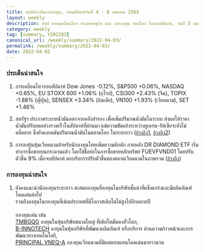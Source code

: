 ```yaml
---
title: สรุปประเด็นการลงทุน, ก่อนสัปดาห์วันที่ 4 - 8 เมษายน 2565
layout: weekly
description: สรุป ความเคลื่อนไหว ทางเศรษฐกิจ และ การลงทุน รอบโลก ในรอบสัปดาห์, วันที่ 3 เมษายน 2565
category: weekly
tag: [summary, Y2022Q2]
canonical_url: /weekly/summary/2022-04-03/
permalink: /weekly/summary/2022-04-03/
date: 2022-04-02
---
```


### ประเด็นน่าสนใจ

1. การเคลื่อนไหวรอบสัปดาห์ Dow Jones -0.12%, S&P500 +0.06%, NASDAQ +0.65%, EU STOXX 600 +1.06% (ยุโรป), CSI300 +2.43% (จีน), TOPIX -1.88% (ญี่ปุ่น), SENSEX +3.34% (อินเดีย), VN100 +1.93% (เวียดนาม), SET +1.46%

2. สหรัฐฯ ประกาศระบายน้ำมันออกจากคลังสำรอง เพื่อเพิ่มปริมาณน้ำมันในระบบ ส่งผลให้ราคาน้ำมันปรับลดอย่างรวดเร็วในสัปดาห์ที่ผ่านมา แม้ความขัดแย้งระหว่างยูเครน-รัสเซียจะยังไม่คลี่คลาย ซึ่งยังคงกดดันปริมาณน้ำมันในตลาดโลก ในระยะยาว
([อ้างอิง1](https://www.cnbc.com/2022/03/31/us-to-release-1-million-barrels-of-oil-per-day-from-reserves-to-help-cut-gas-prices.html), 
[อ้างอิง2](https://www.cnbc.com/2022/04/01/oil-markets-international-energy-agency.html)) 

3. การลงทุ้นหุ้นเวียดนามสำหรับนักลงทุนไทยเพิ่มความคึกคัก ภายหลัง DR DIAMOND ETF เริ่มทำการซื้อขายบนกระดานแล้ว โดยใช้ชื่อย่อในการซื้อขายหลักทรัพย์ FUEVFVND01 โดยปรับตัวขึ้น 9% เมื่อจบสัปดาห์ ตอบรับการปรับตัวขึ้นของตลาดเวียดนามในภาพรวม
([อ้างอิง](https://www.prachachat.net/finance/news-899349)) 



### การลงทุนน่าสนใจ

1. ยังคงแนะนำนักลงทุนระยะยาว สะสมกองทุนที่ลงทุนในบริษัทชั้นนำที่แข็งแกร่งและมีผลิตภัณฑ์โดดเด่นต่อไป   
รวมถึงลงทุนในกองทุนที่เน้นประเทศที่มีโอกาสเติบโตได้สูงไปอีกหลายปี<br><br>
กองทุนเด่น เช่น  
[TMBGQG](https://www.finnomena.com/fund/TMBGQG) ลงทุนในหุ้นบริษัทขนาดใหญ่ ที่เติบโตมั่นคงทั่วโลก,  
[B-INNOTECH](https://www.finnomena.com/fund/B-INNOTECH) ลงทุนในหุ้นบริษัทที่พัฒนาผลิตภัณฑ์ หรือบริการ ด้านความก้าวหน้าและการพัฒนาทางเทคโนโลยี,  
[PRINCIPAL VNEQ-A](https://www.finnomena.com/fund/PRINCIPAL%20VNEQ-A) กองทุนเวียดนามที่มีผลตอบแทนโดดเด่นมายาวนาน
